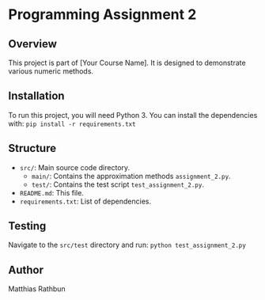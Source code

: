 # Programming Assignment 2

## Overview
This project is part of [Your Course Name]. It is designed to demonstrate various numeric methods.

## Installation
To run this project, you will need Python 3. You can install the dependencies with: ```pip install -r requirements.txt```

## Structure
- `src/`: Main source code directory.
  - `main/`: Contains the approximation methods  `assignment_2.py`.
  - `test/`: Contains the test script `test_assignment_2.py`.
- `README.md`: This file.
- `requirements.txt`: List of dependencies.

## Testing
Navigate to the `src/test` directory and run: ```python test_assignment_2.py```

## Author
Matthias Rathbun
